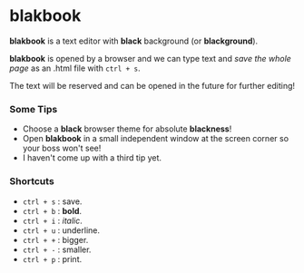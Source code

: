 # blakbook

**blakbook** is a text editor with **black** background (or **blackground**).

**blakbook** is opened by a browser and we can type text and *save the whole page* as an .html file with `ctrl + s`.

The text will be reserved and can be opened in the future for further editing!

### Some Tips
- Choose a **black** browser theme for absolute **blackness**!
- Open **blakbook** in a small independent window at the screen corner so your boss won't see!
- I haven't come up with a third tip yet.

### Shortcuts
- `ctrl + s` : save.
- `ctrl + b` : **bold**.
- `ctrl + i` : *italic*.
- `ctrl + u` : underline.
- `ctrl + +` : bigger.
- `ctrl + -` : smaller.
- `ctrl + p` : print.
